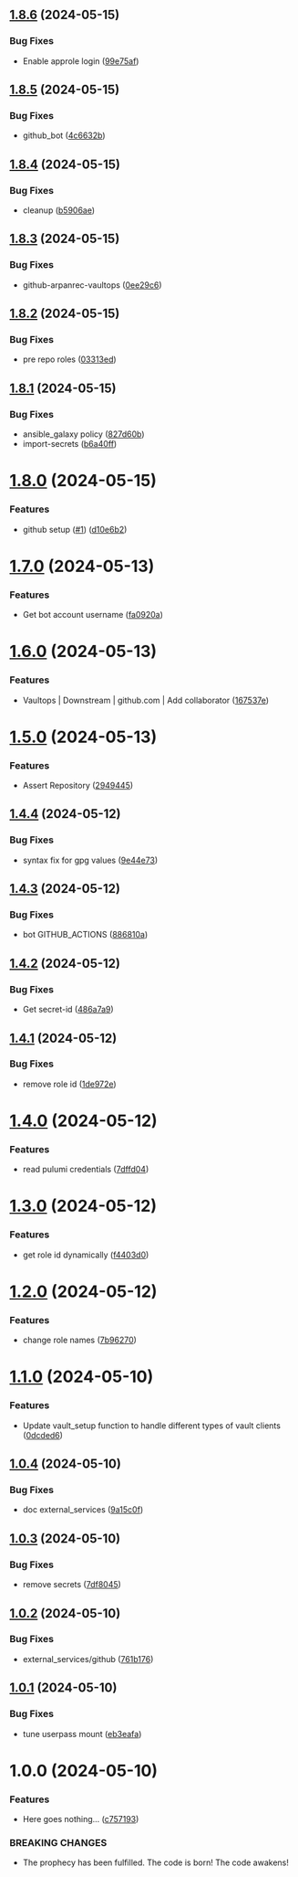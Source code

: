 ## [1.8.6](https://github.com/arpanrec/vaultops/compare/1.8.5...1.8.6) (2024-05-15)


### Bug Fixes

* Enable approle login ([99e75af](https://github.com/arpanrec/vaultops/commit/99e75afcb2da1a4d251b5064ac815053bbcac88d))

## [1.8.5](https://github.com/arpanrec/vaultops/compare/1.8.4...1.8.5) (2024-05-15)


### Bug Fixes

* github_bot ([4c6632b](https://github.com/arpanrec/vaultops/commit/4c6632b279acd9344ff37c43df6a0ddc7b346802))

## [1.8.4](https://github.com/arpanrec/vaultops/compare/1.8.3...1.8.4) (2024-05-15)


### Bug Fixes

* cleanup ([b5906ae](https://github.com/arpanrec/vaultops/commit/b5906ae34578e42099a5681bb06229bbffd7bce3))

## [1.8.3](https://github.com/arpanrec/vaultops/compare/1.8.2...1.8.3) (2024-05-15)


### Bug Fixes

* github-arpanrec-vaultops ([0ee29c6](https://github.com/arpanrec/vaultops/commit/0ee29c66cff884cc630b74b6bf0f58441a18c36d))

## [1.8.2](https://github.com/arpanrec/vaultops/compare/1.8.1...1.8.2) (2024-05-15)


### Bug Fixes

* pre repo roles ([03313ed](https://github.com/arpanrec/vaultops/commit/03313ed0eb303dbbe94c777968ad9713e48f401a))

## [1.8.1](https://github.com/arpanrec/vaultops/compare/1.8.0...1.8.1) (2024-05-15)


### Bug Fixes

* ansible_galaxy policy ([827d60b](https://github.com/arpanrec/vaultops/commit/827d60b29aa47bec703c31f9c6886247a0592168))
* import-secrets ([b6a40ff](https://github.com/arpanrec/vaultops/commit/b6a40ff3c63774880eda5c989e53a76738391ec7))

# [1.8.0](https://github.com/arpanrec/vaultops/compare/1.7.0...1.8.0) (2024-05-15)


### Features

* github setup ([#1](https://github.com/arpanrec/vaultops/issues/1)) ([d10e6b2](https://github.com/arpanrec/vaultops/commit/d10e6b2a32f6c98c27deaabac28158c7c9674cc4))

# [1.7.0](https://github.com/arpanrec/vaultops/compare/1.6.0...1.7.0) (2024-05-13)


### Features

* Get bot account username ([fa0920a](https://github.com/arpanrec/vaultops/commit/fa0920a76f97db4ae055b9568ac9c55359642591))

# [1.6.0](https://github.com/arpanrec/vaultops/compare/1.5.0...1.6.0) (2024-05-13)


### Features

* Vaultops | Downstream | github.com | Add collaborator ([167537e](https://github.com/arpanrec/vaultops/commit/167537ee444b15469941d88a6fa840296685b495))

# [1.5.0](https://github.com/arpanrec/vaultops/compare/1.4.4...1.5.0) (2024-05-13)


### Features

* Assert Repository ([2949445](https://github.com/arpanrec/vaultops/commit/29494455f67c734801ae50a013c61724bb27d565))

## [1.4.4](https://github.com/arpanrec/vaultops/compare/1.4.3...1.4.4) (2024-05-12)


### Bug Fixes

* syntax fix for gpg values ([9e44e73](https://github.com/arpanrec/vaultops/commit/9e44e73ad50c55262d358b50a51bbc80b6155917))

## [1.4.3](https://github.com/arpanrec/vaultops/compare/1.4.2...1.4.3) (2024-05-12)


### Bug Fixes

* bot GITHUB_ACTIONS ([886810a](https://github.com/arpanrec/vaultops/commit/886810a782d0c16c1e90f0b3564735cc8688040b))

## [1.4.2](https://github.com/arpanrec/vaultops/compare/1.4.1...1.4.2) (2024-05-12)


### Bug Fixes

* Get secret-id ([486a7a9](https://github.com/arpanrec/vaultops/commit/486a7a9baaa1214d57efcccaa6994f7492782aa6))

## [1.4.1](https://github.com/arpanrec/vaultops/compare/1.4.0...1.4.1) (2024-05-12)


### Bug Fixes

* remove role id ([1de972e](https://github.com/arpanrec/vaultops/commit/1de972ee62854f19bd17adf5d913f3eaa4e445fe))

# [1.4.0](https://github.com/arpanrec/vaultops/compare/1.3.0...1.4.0) (2024-05-12)


### Features

* read pulumi credentials ([7dffd04](https://github.com/arpanrec/vaultops/commit/7dffd0478277a052761ac6fb2ede4bda4a9e0589))

# [1.3.0](https://github.com/arpanrec/vaultops/compare/1.2.0...1.3.0) (2024-05-12)


### Features

* get role id dynamically ([f4403d0](https://github.com/arpanrec/vaultops/commit/f4403d0f45a0891c9c09d45c2ce5dcd77e354c18))

# [1.2.0](https://github.com/arpanrec/vaultops/compare/1.1.0...1.2.0) (2024-05-12)


### Features

* change role names ([7b96270](https://github.com/arpanrec/vaultops/commit/7b96270c3748e309e40ce034e7e7e5350f58e753))

# [1.1.0](https://github.com/arpanrec/vaultops/compare/1.0.4...1.1.0) (2024-05-10)


### Features

* Update vault_setup function to handle different types of vault clients ([0dcded6](https://github.com/arpanrec/vaultops/commit/0dcded6915632e0cc0307ae5baddda1d37f951c8))

## [1.0.4](https://github.com/arpanrec/vaultops/compare/1.0.3...1.0.4) (2024-05-10)


### Bug Fixes

* doc external_services ([9a15c0f](https://github.com/arpanrec/vaultops/commit/9a15c0fb8322be074b4b039b649850c7d5dcf272))

## [1.0.3](https://github.com/arpanrec/vaultops/compare/1.0.2...1.0.3) (2024-05-10)


### Bug Fixes

* remove secrets ([7df8045](https://github.com/arpanrec/vaultops/commit/7df804576df6a409ee938b05b9c3fc59646d7179))

## [1.0.2](https://github.com/arpanrec/vaultops/compare/1.0.1...1.0.2) (2024-05-10)


### Bug Fixes

* external_services/github ([761b176](https://github.com/arpanrec/vaultops/commit/761b1763a10ba69ab86317ff49ecfdd7c1ef5ef6))

## [1.0.1](https://github.com/arpanrec/vaultops/compare/1.0.0...1.0.1) (2024-05-10)


### Bug Fixes

* tune userpass mount ([eb3eafa](https://github.com/arpanrec/vaultops/commit/eb3eafac928247a24d7024a09c82e8ca17a31bbc))

# 1.0.0 (2024-05-10)


### Features

* Here goes nothing... ([c757193](https://github.com/arpanrec/vaultops/commit/c757193042bcc402913602de637a093761c54666))


### BREAKING CHANGES

* The prophecy has been fulfilled. The code is born! The code awakens!
